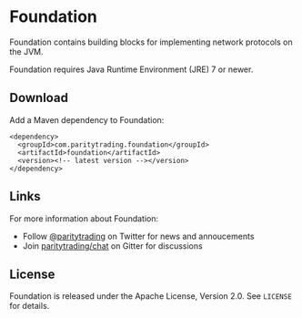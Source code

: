 Foundation
==========

Foundation contains building blocks for implementing network protocols on the
JVM.

Foundation requires Java Runtime Environment (JRE) 7 or newer.


Download
--------

Add a Maven dependency to Foundation:

    <dependency>
      <groupId>com.paritytrading.foundation</groupId>
      <artifactId>foundation</artifactId>
      <version><!-- latest version --></version>
    </dependency>


Links
-----

For more information about Foundation:

  - Follow [@paritytrading](https://twitter.com/paritytrading) on Twitter for
    news and annoucements
  - Join [paritytrading/chat](https://gitter.im/paritytrading/chat) on Gitter
    for discussions


License
-------

Foundation is released under the Apache License, Version 2.0. See `LICENSE`
for details.
